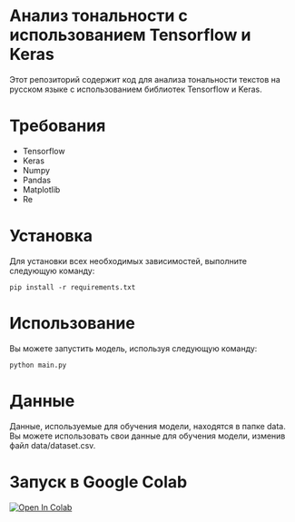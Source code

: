 # Анализ тональности с использованием Tensorflow и Keras
Этот репозиторий содержит код для анализа тональности текстов на русском языке с использованием библиотек Tensorflow и Keras.

# Требования
- Tensorflow
- Keras
- Numpy
- Pandas
- Matplotlib
- Re
# Установка
Для установки всех необходимых зависимостей, выполните следующую команду:

	pip install -r requirements.txt
# Использование
Вы можете запустить модель, используя следующую команду:

	python main.py
# Данные
Данные, используемые для обучения модели, находятся в папке data. Вы можете использовать свои данные для обучения модели, изменив файл data/dataset.csv.

# Запуск в Google Colab    
[![Open In Colab](https://colab.research.google.com/assets/colab-badge.svg)](https://colab.research.google.com/drive/15-pyYA7s5otpZVf3BbaMENnXBYkvHcN1?usp=sharing)
